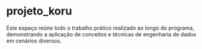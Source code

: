 # projeto_koru
Este espaço reúne todo o trabalho prático realizado ao longo do programa, demonstrando a aplicação de conceitos e técnicas de engenharia de dados em cenários diversos.
